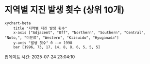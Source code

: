 # 지역별 지진 발생 횟수 (상위 10개)

```mermaid
xychart-beta
    title "지역별 지진 발생 횟수"
    x-axis ["Adjacent", "Off", "Northern", "Southern", "Central", "Noto,", "미분류", "Western", "Kiisuido", "Hyuganada"]
    y-axis "발생 횟수" 0 --> 1998
    bar [1996, 73, 17, 14, 8, 8, 6, 5, 5, 5]
```

업데이트 시간: 2025-07-24 23:04:10
